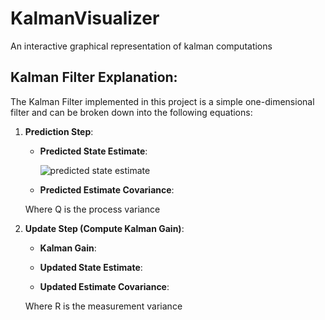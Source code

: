 # KalmanVisualizer
An interactive graphical representation of kalman computations

## Kalman Filter Explanation:
The Kalman Filter implemented in this project is a simple one-dimensional filter
and can be broken down into the following equations:

1. **Prediction Step**:
   - **Predicted State Estimate**:

      ![predicted state estimate](https://www.sciweavers.org/upload/Tex2Img_1713300771/render.png)
     
   - **Predicted Estimate Covariance**:
     
   Where Q is the process variance
2. **Update Step (Compute Kalman Gain)**:
   - **Kalman Gain**:
     
   - **Updated State Estimate**:
     
   - **Updated Estimate Covariance**:
     
   Where R is the measurement variance 